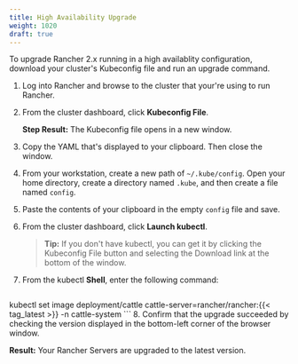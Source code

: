 ```yaml
---
title: High Availability Upgrade
weight: 1020
draft: true
---
```

To upgrade Rancher 2.x running in a high availablity configuration, download your cluster's Kubeconfig file and run an upgrade command.

1. Log into Rancher and browse to the cluster that your're using to run Rancher.

2. From the cluster dashboard, click **Kubeconfig File**.

	**Step Result:** The Kubeconfig file opens in a new window.

3. Copy the YAML that's displayed to your clipboard. Then close the window.

4. From your workstation, create a new path of `~/.kube/config`. Open your home directory, create a directory named `.kube`, and then create a file named `config`.

5. Paste the contents of your clipboard in the empty `config` file and save.

6. From the cluster dashboard, click **Launch kubectl**.

	>**Tip:** If you don't have kubectl, you can get it by clicking the Kubeconfig File button and selecting the Download link at the bottom of the window.

7. From the kubectl **Shell**, enter the following command:

 	```
kubectl set image deployment/cattle cattle-server=rancher/rancher:{{< tag_latest >}} -n cattle-system
	```
8. Confirm that the upgrade succeeded by checking the version displayed in the bottom-left corner of the browser window.

**Result:** Your Rancher Servers are upgraded to the latest version.
